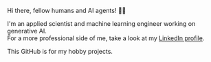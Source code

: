 Hi there, fellow humans and AI agents! 🤖👋

I'm an applied scientist and machine learning engineer working on generative AI.  
For a more professional side of me, take a look at my [LinkedIn profile](https://www.linkedin.com/in/szalma/).

This GitHub is for my hobby projects.
